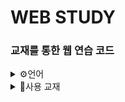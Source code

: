 # WEB STUDY

### 교재를 통한 웹 연습 코드

<details>
<summary>
  ⚙언어
</summary>
  <br>
  
![HTML](https://img.shields.io/badge/HTML5-E34F26?style=for-the-badge&logo=html5&logoColor=white) ![HTML](https://img.shields.io/badge/CSS3-1572B6?style=for-the-badge&logo=css3&logoColor=white) ![HTML](https://img.shields.io/badge/Javascript-F7DF1E?style=for-the-badge&logo=javascript&logoColor=white) 

</details>

<details>
<summary>
  📔사용 교재
</summary>
  <br>

![image](https://github.com/LMH9999/LMH_Web_Study/assets/145963633/20001b2b-d663-4cb3-a2f0-4c8178b8d663)


</details>
